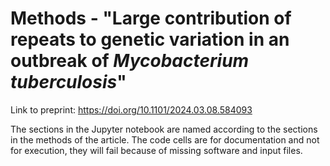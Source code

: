 # Methods - "Large contribution of repeats to genetic variation in an outbreak of *Mycobacterium tuberculosis*"
Link to preprint: https://doi.org/10.1101/2024.03.08.584093

The sections in the Jupyter notebook are named according to the sections in the methods of the article. The code cells are for documentation and not for execution, they will fail because of missing software and input files.
